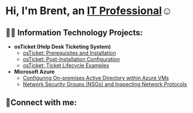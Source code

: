 <h1>Hi, I'm Brent, an <a href="https://linkedin.com/in/brentdomingo26">IT Professional</a>☺</h1>

<h2>👨‍💻 Information Technology Projects:</h2>

- <b>osTicket (Help Desk Ticketing System)</b>
  - [osTicket: Prerequisites and Installation](https://github.com/Burentu26/osticket-prereqs)
  - [osTicket: Post-Installation Configuration](https://github.com/Burentu26/post-install-config)
  - [osTicket: Ticket Lifecycle Examples](https://github.com/Burentu26/ticket-lifecycle)
- <b>Microsoft Azure</b>
  - [Configuring On-premises Active Directory within Azure VMs](https://github.com/Burentu26/configure-ad)
  - [Network Security Groups (NSGs) and Inspecting Network Protocols](https://github.com/Burentu26/azure-network-protocols)

<h2>🤳Connect with me:</h2>


